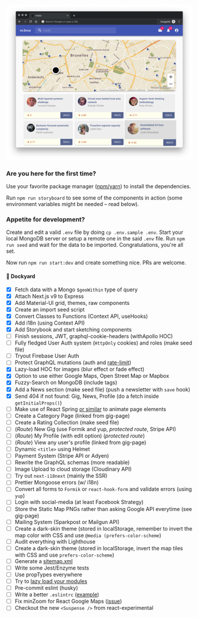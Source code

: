 ![screenshot](./public/screenshot.png?raw=true)

### Are you here for the first time?

Use your favorite package manager ([npm/yarn](https://www.stackshare.io/stackups/npm-vs-yarn)) to install the dependencies.

Run `npm run storyboard` to see some of the components in action (some environment variables might be needed – read below).

### Appetite for development?

Create and edit a valid `.env` file by doing `cp .env.sample .env`. Start your local MongoDB server or setup a remote one in the said `.env` file. Run `npm run seed` and wait for the data to be imported. Congratulations, you're all set.

Now run `npm run start:dev` and create something nice. PRs are welcome.

#### 🚧 Dockyard

- [x] Fetch data with a Mongo `$geoWithin` type of query
- [x] Attach Next.js v9 to Express
- [x] Add Material-UI grid, themes, raw components
- [x] Create an import seed script
- [x] Convert Classes to Functions (Context API, useHooks)
- [x] Add i18n (using Context API)
- [x] Add Storybook and start sketching components
- [ ] Finish sessions, JWT, graphql-cookie-headers (withApollo HOC)
- [ ] Fully fledged User Auth system (`HttpOnly` cookies) and roles (make seed file)
- [ ] Tryout Firebase User Auth
- [ ] Protect GraphQL mutations (auth and [rate-limit](https://www.npmjs.com/package/graphql-rate-limit-directive))
- [x] Lazy-load HOC for images (blur effect or fade effect)
- [x] Option to use either Google Maps, Open Street Map or Mapbox
- [x] Fuzzy-Search on MongoDB (include tags)
- [x] Add a News section (make seed file) (push a newsletter with `save` hook)
- [x] Send 404 if not found: Gig, News, Profile (do a fetch inside `getInitialProps()`)
- [ ] Make use of React Spring [or similar](https://material-ui.com/components/transitions/) to animate page elements
- [ ] Create a Category Page (linked from gig-page)
- [ ] Create a Rating Collection (make seed file)
- [ ] (_Route_) New Gig (use Formik and yup, _protected route_, Stripe API)
- [ ] (_Route_) My Profile (with edit option) (_protected route_)
- [ ] (_Route_) View any user's profile (linked from gig-page)
- [ ] Dynamic `<title>` using Helmet
- [ ] Payment System (Stripe API or Adyen)
- [ ] Rewrite the GraphQL schemas (more readable)
- [ ] Image Upload to cloud storage (Cloudinary API)
- [ ] Try out `next-i18next` (mainly the SSR)
- [ ] Prettier Mongoose errors (w/ i18n)
- [ ] Convert all forms to `Formik` or `react-hook-form` and validate errors (using `yup`)
- [ ] Login with social-media (at least Facebook Strategy)
- [ ] Store the Static Map PNGs rather than asking Google API everytime (see gig-page)
- [ ] Mailing System (Sparkpost or Mailgun API)
- [ ] Create a dark-skin theme (stored in localStorage, remember to invert the map color with CSS and use `@media (prefers-color-scheme`)
- [ ] Audit everything with Lighthouse
- [ ] Create a dark-skin theme (stored in localStorage, invert the map tiles with CSS and use `prefers-color-scheme`)
- [ ] Generate a [sitemap.xml](https://gist.github.com/a-barbieri/9eb6d65ef96c2ead322bd97ae4862934)
- [ ] Write some Jest/Enzyme tests
- [ ] Use propTypes everywhere
- [ ] Try to [lazy load your modules](https://flaviocopes.com/nextjs-lazy-load-modules/)
- [ ] Pre-commit eslint (husky)
- [ ] Write a better `.eslintrc` ([example](https://github.com/mui-org/material-ui/blob/master/.eslintrc.js))
- [ ] Fix minZoom for React Google Maps ([issue](https://github.com/google-map-react/google-map-react/issues/505))
- [ ] Checkout the new `<Suspense />` from react-experimental
